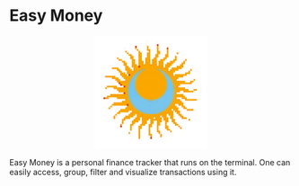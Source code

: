 # Easy Money

<p align="center">
  <img src="easymoney.png" width="200"/>
</p>

Easy Money is a personal finance tracker that runs on the terminal. One can easily access, group, filter and visualize transactions using it.


